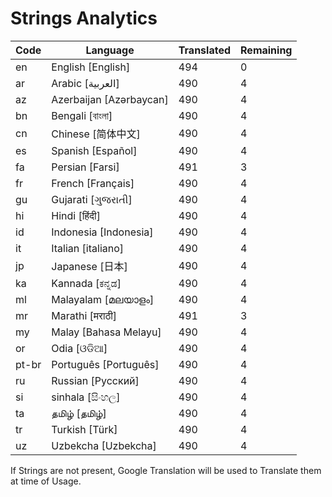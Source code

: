# Strings Analytics


| Code | Language | Translated | Remaining |
|----|-------|-------|---|
| en | English [English] | 494 | 0 |
| ar | Arabic [العربية] | 490 | 4 |
| az | Azerbaijan [Azərbaycan] | 490 | 4 |
| bn | Bengali [বাংলা] | 490 | 4 |
| cn | Chinese [简体中文] | 490 | 4 |
| es | Spanish [Español] | 490 | 4 |
| fa | Persian [Farsi] | 491 | 3 |
| fr | French [Français] | 490 | 4 |
| gu | Gujarati [ગુજરાતી] | 490 | 4 |
| hi | Hindi [हिंदी] | 490 | 4 |
| id | Indonesia [Indonesia] | 490 | 4 |
| it | Italian [italiano] | 490 | 4 |
| jp | Japanese [日本] | 490 | 4 |
| ka | Kannada [ಕನ್ನಡ] | 490 | 4 |
| ml | Malayalam [മലയാളം] | 490 | 4 |
| mr | Marathi [मराठी] | 491 | 3 |
| my | Malay [Bahasa Melayu] | 490 | 4 |
| or | Odia [ଓଡିଆ] | 490 | 4 |
| pt-br | Português [Português] | 490 | 4 |
| ru | Russian [Русский] | 490 | 4 |
| si | sinhala [සිංහල] | 490 | 4 |
| ta | தமிழ் [தமிழ்] | 490 | 4 |
| tr | Turkish [Türk] | 490 | 4 |
| uz | Uzbekcha [Uzbekcha] | 490 | 4 |


If Strings are not present, Google Translation will be used to Translate them at time of Usage.